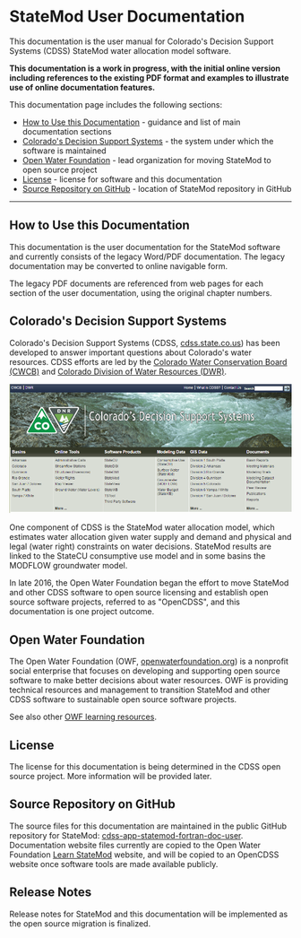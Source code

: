 # StateMod User Documentation #

This documentation is the user manual for Colorado's Decision Support Systems (CDSS) StateMod water allocation model software.

**This documentation is a work in progress, with the initial online version including references to the existing PDF format
and examples to illustrate use of online documentation features.**

This documentation page includes the following sections:

* [How to Use this Documentation](#how-to-use-this-documentation) - guidance and list of main documentation sections
* [Colorado's Decision Support Systems](#colorados-decision-support-systems) - the system under which the software is maintained
* [Open Water Foundation](#open-water-foundation) - lead organization for moving StateMod to open source project
* [License](#license) - license for software and this documentation
* [Source Repository on GitHub](#source-repository-on-github) - location of StateMod repository in GitHub

------------

## How to Use this Documentation ##

This documentation is the user documentation for the StateMod software and currently consists of the legacy Word/PDF documentation. 
The legacy documentation may be converted to online navigable form.

The legacy PDF documents are referenced from web pages for each section of the user documentation,
using the original chapter numbers.

## Colorado's Decision Support Systems ##

Colorado's Decision Support Systems (CDSS, [cdss.state.co.us](http://cdss.state.co.us))
has been developed to answer important questions about Colorado's water resources.
CDSS efforts are led by the [Colorado Water Conservation Board (CWCB)](http://cwcb.state.co.us)
and [Colorado Division of Water Resources (DWR)](http://water.state.co.us).

![CDSS Website](index-images/CDSS-website.png)

One component of CDSS is the StateMod water allocation model, which estimates water allocation given water supply and demand and
physical and legal (water right) constraints on water decisions.
StateMod results are linked to the StateCU consumptive use model and in some basins the MODFLOW groundwater model.

In late 2016, the Open Water Foundation began the effort to move StateMod and other CDSS software to open source licensing
and establish open source software projects, referred to as "OpenCDSS", and this documentation is one project outcome.

## Open Water Foundation ##

The Open Water Foundation (OWF, [openwaterfoundation.org](http://openwaterfoundation.org)) is a nonprofit social enterprise
that focuses on developing and supporting open source software to make better
decisions about water resources.  OWF is providing technical resources and management to
transition StateMod and other CDSS software to sustainable open source software projects.

See also other [OWF learning resources](http://learn.openwaterfoundation.org).

## License ##

The license for this documentation is being determined in the CDSS open source project.
More information will be provided later.

## Source Repository on GitHub ##

The source files for this documentation are maintained in the public GitHub repository for StateMod: [cdss-app-statemod-fortran-doc-user](https://github.com/OpenWaterFoundation/cdss-app-statemod-fortran-doc-user).
Documentation website files currently are copied to the Open Water Foundation [Learn StateMod](http://learn.openwaterfoundation.org/cdss-learn-statemod/) website,
and will be copied to an OpenCDSS website once software tools are made available publicly.

## Release Notes ##

Release notes for StateMod and this documentation will be implemented as the open source migration is finalized.
